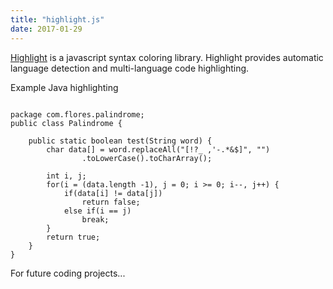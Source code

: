 ```yaml
---
title: "highlight.js"
date: 2017-01-29
---
```


   <a target="_blank" href='https://highlightjs.org/'>Highlight</a> is a javascript syntax coloring library.  Highlight provides automatic language 
   detection and multi-language code highlighting.

   Example Java highlighting
<pre><code>
package com.flores.palindrome;
public class Palindrome {

	public static boolean test(String word) {
		char data[] = word.replaceAll("[!?_ ,'-.*&$]", "")
				.toLowerCase().toCharArray();

		int i, j;
		for(i = (data.length -1), j = 0; i >= 0; i--, j++) {
			if(data[i] != data[j])
				return false;
			else if(i == j)
				break;
		}
		return true;
	}
}
</code></pre>

   For future coding projects...